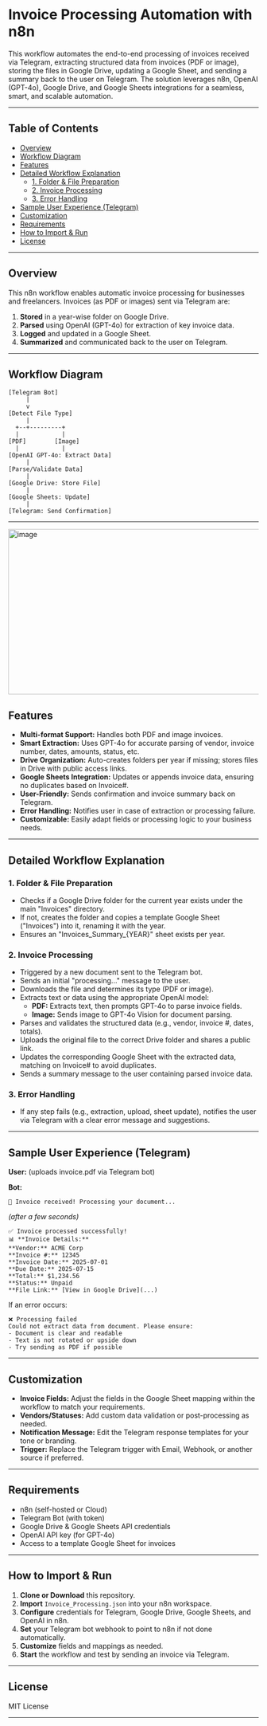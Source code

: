 # Invoice Processing Automation with n8n

This workflow automates the end-to-end processing of invoices received via Telegram, extracting structured data from invoices (PDF or image), storing the files in Google Drive, updating a Google Sheet, and sending a summary back to the user on Telegram. The solution leverages n8n, OpenAI (GPT-4o), Google Drive, and Google Sheets integrations for a seamless, smart, and scalable automation.

---

## Table of Contents

- [Overview](#overview)
- [Workflow Diagram](#workflow-diagram)
- [Features](#features)
- [Detailed Workflow Explanation](#detailed-workflow-explanation)
  - [1. Folder & File Preparation](#1-folder--file-preparation)
  - [2. Invoice Processing](#2-invoice-processing)
  - [3. Error Handling](#3-error-handling)
- [Sample User Experience (Telegram)](#sample-user-experience-telegram)
- [Customization](#customization)
- [Requirements](#requirements)
- [How to Import & Run](#how-to-import--run)
- [License](#license)

---

## Overview

This n8n workflow enables automatic invoice processing for businesses and freelancers. Invoices (as PDF or images) sent via Telegram are:

1. **Stored** in a year-wise folder on Google Drive.
2. **Parsed** using OpenAI (GPT-4o) for extraction of key invoice data.
3. **Logged** and updated in a Google Sheet.
4. **Summarized** and communicated back to the user on Telegram.

---

## Workflow Diagram

```
[Telegram Bot]
     |
     v
[Detect File Type]
     |
  +--+---------+
  |            |
[PDF]        [Image]
  |            |
[OpenAI GPT-4o: Extract Data]
     |
[Parse/Validate Data]
     |
[Google Drive: Store File]
     |
[Google Sheets: Update]
     |
[Telegram: Send Confirmation]
```

---

<img width="1818" height="332" alt="image" src="https://github.com/user-attachments/assets/ac5473e8-ebca-4d50-86a1-fbb0ad219b3b" />


## Features

- **Multi-format Support:** Handles both PDF and image invoices.
- **Smart Extraction:** Uses GPT-4o for accurate parsing of vendor, invoice number, dates, amounts, status, etc.
- **Drive Organization:** Auto-creates folders per year if missing; stores files in Drive with public access links.
- **Google Sheets Integration:** Updates or appends invoice data, ensuring no duplicates based on Invoice#.
- **User-Friendly:** Sends confirmation and invoice summary back on Telegram.
- **Error Handling:** Notifies user in case of extraction or processing failure.
- **Customizable:** Easily adapt fields or processing logic to your business needs.

---

## Detailed Workflow Explanation

### 1. Folder & File Preparation

- Checks if a Google Drive folder for the current year exists under the main "Invoices" directory.
- If not, creates the folder and copies a template Google Sheet ("Invoices") into it, renaming it with the year.
- Ensures an "Invoices_Summary_{YEAR}" sheet exists per year.

### 2. Invoice Processing

- Triggered by a new document sent to the Telegram bot.
- Sends an initial "processing..." message to the user.
- Downloads the file and determines its type (PDF or image).
- Extracts text or data using the appropriate OpenAI model:
  - **PDF:** Extracts text, then prompts GPT-4o to parse invoice fields.
  - **Image:** Sends image to GPT-4o Vision for document parsing.
- Parses and validates the structured data (e.g., vendor, invoice #, dates, totals).
- Uploads the original file to the correct Drive folder and shares a public link.
- Updates the corresponding Google Sheet with the extracted data, matching on Invoice# to avoid duplicates.
- Sends a summary message to the user containing parsed invoice data.

### 3. Error Handling

- If any step fails (e.g., extraction, upload, sheet update), notifies the user via Telegram with a clear error message and suggestions.

---

## Sample User Experience (Telegram)

**User:** (uploads invoice.pdf via Telegram bot)

**Bot:**
```
📄 Invoice received! Processing your document...
```
_(after a few seconds)_
```
✅ Invoice processed successfully!
📊 **Invoice Details:**
**Vendor:** ACME Corp
**Invoice #:** 12345
**Invoice Date:** 2025-07-01
**Due Date:** 2025-07-15
**Total:** $1,234.56
**Status:** Unpaid
**File Link:** [View in Google Drive](...)
```

If an error occurs:
```
❌ Processing failed
Could not extract data from document. Please ensure:
- Document is clear and readable
- Text is not rotated or upside down
- Try sending as PDF if possible
```

---

## Customization

- **Invoice Fields:** Adjust the fields in the Google Sheet mapping within the workflow to match your requirements.
- **Vendors/Statuses:** Add custom data validation or post-processing as needed.
- **Notification Message:** Edit the Telegram response templates for your tone or branding.
- **Trigger:** Replace the Telegram trigger with Email, Webhook, or another source if preferred.

---

## Requirements

- n8n (self-hosted or Cloud)
- Telegram Bot (with token)
- Google Drive & Google Sheets API credentials
- OpenAI API key (for GPT-4o)
- Access to a template Google Sheet for invoices

---

## How to Import & Run

1. **Clone or Download** this repository.
2. **Import** `Invoice_Processing.json` into your n8n workspace.
3. **Configure** credentials for Telegram, Google Drive, Google Sheets, and OpenAI in n8n.
4. **Set** your Telegram bot webhook to point to n8n if not done automatically.
5. **Customize** fields and mappings as needed.
6. **Start** the workflow and test by sending an invoice via Telegram.

---

## License

MIT License

---
